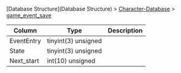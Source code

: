 [Database Structure](Database Structure) > [Character-Database](Character-Database) > [game_event_save](game_event_save)

Column | Type | Description
--- | --- | ---
EventEntry | tinyint(3) unsigned | 
State | tinyint(3) unsigned | 
Next_start | int(10) unsigned | 
